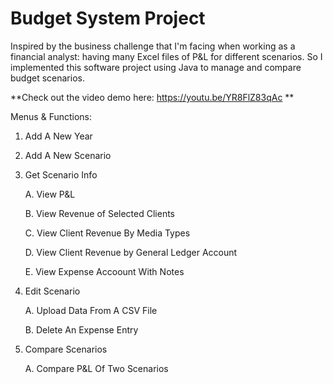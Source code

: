 # Budget System Project

Inspired by the business challenge that I'm facing when working as a financial analyst: having many Excel files of P&L for different scenarios. So I implemented this software project using Java to manage and compare budget scenarios.

**Check out the video demo here: https://youtu.be/YR8FlZ83qAc  **

Menus & Functions:
1. Add A New Year	
2. Add A New Scenario	
3. Get Scenario Info	

	A. View P&L
	
	B. View Revenue of Selected Clients
	
	C. View Client Revenue By Media Types
	
	D. View Client Revenue by General Ledger Account
	
	E. View Expense Accoount With Notes
	
4. Edit Scenario	

	A. Upload Data From A CSV File
	
	B. Delete An Expense Entry
	
5. Compare Scenarios	

	A. Compare P&L Of Two Scenarios

